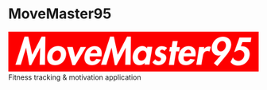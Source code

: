 # MoveMaster95
![Logo](readme_assets/MoveMaster95.png)
Fitness tracking &amp; motivation application
